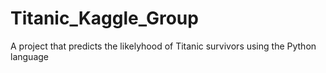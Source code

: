# Titanic_Kaggle_Group
A project that predicts the likelyhood of Titanic survivors using the Python language
